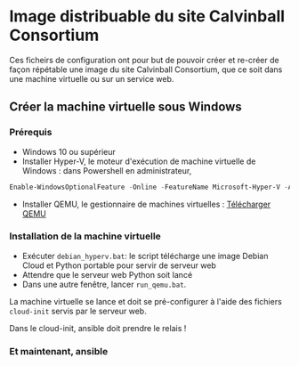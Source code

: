 # Image distribuable du site Calvinball Consortium

Ces ficheirs de configuration ont pour but de pouvoir créer et re-créer de façon répétable une image du site Calvinball Consortium, que ce soit dans une machine virtuelle ou sur un service web.

## Créer la machine virtuelle sous Windows

### Prérequis

- Windows 10 ou supérieur
- Installer Hyper-V, le moteur d'exécution de machine virtuelle de Windows : dans Powershell en administrateur,

```Powershell
Enable-WindowsOptionalFeature -Online -FeatureName Microsoft-Hyper-V -All
```

- Installer QEMU, le gestionnaire de machines virtuelles : [Télécharger QEMU](https://qemu.weilnetz.de/w64/qemu-w64-setup-20230424.exe)

### Installation de la machine virtuelle

- Exécuter `debian_hyperv.bat`: le script télécharge une image Debian Cloud et Python portable pour servir de serveur web
- Attendre que le serveur web Python soit lancé
- Dans une autre fenêtre, lancer `run_qemu.bat`.

La machine virtuelle se lance et doit se pré-configurer à l'aide des fichiers `cloud-init` servis par le serveur web.

Dans le cloud-init, ansible doit prendre le relais !

### Et maintenant, ansible

